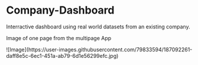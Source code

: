 # Company-Dashboard
Interractive dashboard using real world datasets from an existing company.
<p>
Image of one page from the multipage App
<p>
![Image](https://user-images.githubusercontent.com/79833594/187092261-daff8e5c-6ec1-451a-ab79-6d1e56299efc.jpg)
